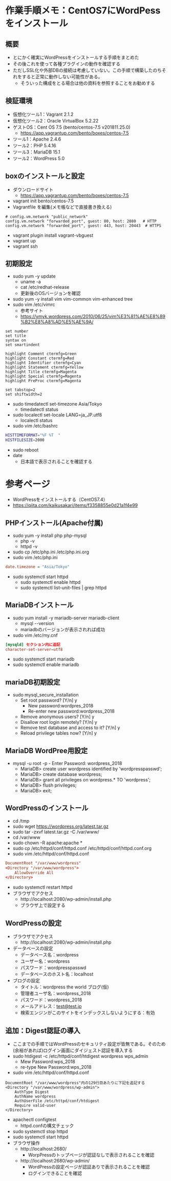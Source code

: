 # 作業手順メモ：CentOS7にWordPessをインストール
## 概要
- とにかく確実にWordPressをインストールする手順をまとめた
- その後これを使って各種プラグインの動作を確認する
- ただしSSL化や外部DBの接続は考慮していない。この手順で構築したのちそれをすると正常に動作しない可能性がある。
	- そういった構成をとる場合は他の資料を参照することをお勧めする

## 検証環境
- 仮想化ツール1：Vagrant 2.1.2
- 仮想化ツール2：Oracle VirtualBox 5.2.22
- ゲストOS：Cent OS 7.5 (bento/centos-7.5 v201811.25.0)
    - https://app.vagrantup.com/bento/boxes/centos-7.5
- ツール1：Apache 2.4.6
- ツール2：PHP 5.4.16
- ツール3：MariaDB 15.1 
- ツール2：WordPress 5.0

## boxのインストールと設定
- ダウンロードサイト
	- https://app.vagrantup.com/bento/boxes/centos-7.5
- vagrant init bento/centos-7.5
- Vagrantfile を編集(メモ帳などで直接書き換える)
```
# config.vm.network "public_network"
config.vm.network "forwarded_port", guest: 80, host: 2080   # HTTP
config.vm.network "forwarded_port", guest: 443, host: 20443  # HTTPS
```
- vagrant plugin install vagrant-vbguest
- vagrant up
- vagrant ssh

## 初期設定
- sudo yum -y update
	- uname -a
	- cat /etc/redhat-release
	- 更新後のOSバージョンを確認
- sudo yum -y install vim vim-common vim-enhanced tree
- sudo vim /etc/vimrc
	- 参考サイト
	- https://ymyk.wordpress.com/2010/06/25/vim%E3%81%AE%E8%89%B2%E8%A8%AD%E5%AE%9A/
```
set number
set title
syntax on
set smartindent

highlight Comment ctermfg=Green 
highlight Constant ctermfg=Red 
highlight Identifier ctermfg=Cyan 
highlight Statement ctermfg=Yellow 
highlight Title ctermfg=Magenta 
highlight Special ctermfg=Magenta 
highlight PreProc ctermfg=Magenta

set tabstop=2
set shiftwidth=2
```
- sudo timedatectl set-timezone Asia/Tokyo
    - timedatectl status
- sudo localectl set-locale LANG=ja_JP.utf8
    - localectl status
- sudo vim /etc/bashrc
```bash
HISTTIMEFORMAT="%F %T  "
HISTFILESIZE=2000
```
- sudo reboot
- date
    - 日本語で表示されることを確認する

# 参考ページ
- WordPressをインストールする（CentOS7.4）
- https://qiita.com/kaikusakari/items/f3358855e0d21a1f4e99

## PHPインストール(Apache付属)
- sudo yum -y install php php-mysql
	- php -v
	- httpd -v
- sudo cp /etc/php.ini /etc/php.ini.org
- sudo vim /etc/php.ini
```ini
date.timezone = "Asia/Tokyo"
```
- sudo systemctl start httpd
    - sudo systemctl enable httpd
    - sudo systemctl list-unit-files | grep httpd

## MariaDBインストール
- sudo yum install -y mariadb-server mariadb-client
	- mysql --version
	- mariadbのバージョンが表示されれば成功
- sudo vim /etc/my.cnf
```cnf
[mysqld] セクション内に追記
character-set-server=utf8
```
- sudo systemctl start mariadb
- sudo systemctl enable mariadb

## mariaDB初期設定
- sudo mysql_secure_installation
    - Set root password? [Y/n] y
        - New password:wordpres_2018
        - Re-enter new password:wordpress_2018
    - Remove anonymous users? [Y/n] y
    - Disallow root login remotely? [Y/n] y
    - Remove test database and access to it? [Y/n] y
    - Reload privilege tables now? [Y/n] y

## MariaDB WordPree用設定
- mysql -u root -p
		- Enter Password: wordpress_2018
    - MariaDB> create user wordpress identified by 'wordpresspasswd';
    - MariaDB> create database wordpress;
    - MariaDB> grant all privileges on wordpress.* TO 'wordpress';
    - MariaDB> flush privileges;
    - MariaDB> exit;

## WordPressのインストール
- cd /tmp
- sudo wget https://wordpress.org/latest.tar.gz
- sudo tar -zxvf latest.tar.gz -C /var/www/
- cd /var/www
- sudo chown -R apache:apache *
- sudo cp /etc/httpd/conf/httpd.conf /etc/httpd/conf/httpd.conf.org 
- sudo vim /etc/httpd/conf/httpd.conf
```cnf
DocumentRoot "/var/www/wordpress"
<Directory "/var/www/wordpress">
    AllowOverride All
</Directory>
```
- sudo systemctl restart httpd
- ブラウザでアクセス
    - http://localhost:2080/wp-admin/install.php
    - ブラウザ上で設定する

## WordPressの設定
- ブラウザでアクセス
    - http://localhost:2080/wp-admin/install.php
- データベースの設定
    - データベース名：wordpress
    - ユーザー名：wordpress
    - パスワード：wordpresspasswd
    - データベースのホスト名：localhost
- ブログの設定
	- タイトル：wordpress the world ブログ(仮)
	- 管理者ユーザ名：wordpress_2018
	- パスワード：wordpress_2018
	- メールアドレス：test@test.jp
	- 検索エンジンがこのサイトをインデックスしないようにする：有効

## 追加：Digest認証の導入
- ここまでの手順ではWordPressのセキュリティ設定が皆無である。そのため(余裕があれば)ログイン画面にダイジェスト認証を導入する
- sudo htdigest -c /etc/httpd/conf/htdigest wordpress wps_admin
	- Mew Password:wps_2018
	- re-type New Password:wps_2018
- sudo vim /etc/httpd/conf/httpd.conf
```
DocumentRoot "/var/www/wordpress"内の129行目あたりに下記を追記する
<Directory "/var/www/wordpress/wp-admin">
    AuthType Digest
    AuthName wordpress
    AuthUserFile /etc/httpd/conf/htdigest
    Require valid-user
</Directory>
```
- apachectl configtest
    - httpd.confの構文チェック
- sudo systemctl stop httpd
- sudo systemctl start httpd
- ブラウザ操作
    - http://localhost:2680/
        - WorpPressのトップページが認証なしで表示されることを確認
    - http://localhost:2680/wp-admin/
        - WordPressの設定ページが認証ありで表示されることを確認
        - ログインできることを確認

